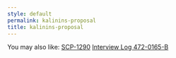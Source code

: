 ```yaml
---
style: default
permalink: kalinins-proposal
title: kalinins-proposal
---
```

You may also like:
[SCP-1290](http://scp-wiki.net/scp-1290)
[Interview Log 472-0165-B](http://scp-wiki.net/interview-log-472-0165-b)